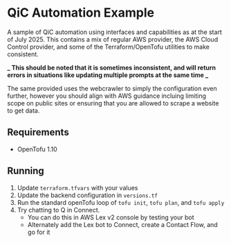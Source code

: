 # QiC Automation Example

A sample of QiC automation using interfaces and capabilities as at the start of July 2025.
This contains a mix of regular AWS provider, the AWS Cloud Control provider, and some of the Terraform/OpenTofu utilities to make consistent.

**_ This should be noted that it is sometimes inconsistent, and will return errors in situations like updating multiple prompts at the same time _**

The same provided uses the webcrawler to simply the configuration even further, however you should align with AWS guidance incluing limiting scope on public sites or ensuring that you are allowed to scrape a website to get data.

## Requirements

- OpenTofu 1.10

## Running

1. Update `terraform.tfvars` with your values
2. Update the backend configuration in `versions.tf`
3. Run the standard openTofu loop of `tofu init`, `tofu plan`, and `tofu apply`
4. Try chatting to Q in Connect.
   - You can do this in AWS Lex v2 console by testing your bot
   - Alternately add the Lex bot to Connect, create a Contact Flow, and go for it
